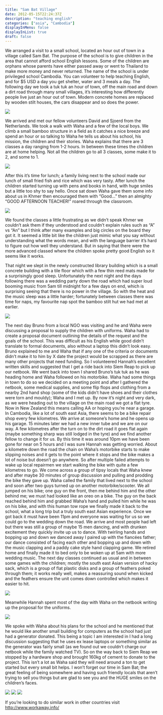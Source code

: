 ```yaml
---
title: "Sam Bat Village"
date: 2012-05-15T22:24:37Z
description: "teaching english"
categories: ["asia", "Cambodia"]
displayInMenu: false
displayInList: true
draft: false
---
```


We arranged a visit to a small school, located an hour out of town in a village called Sam Bat.
The purpose of the school is to give children in the area that cannot afford school English lessons.
Some of the children are orphans whose parents have either passed away or went to Thailand to make more money and never returned. The name of the school is under privileged school Cambodia. You can volunteer to help teaching English, and for $5 USD a day you get shelter, water and 3 meals a day.
The following day we took a tuk tuk an hour of town, off the main road and down a dirt road through many small villages, it’s interesting how differently people live just an hour out of town. Modern concrete homes are replaced by wooden stilt houses, the cars disappear and so does the power.

![](/sam_bat/sam_bat1.jpg)


We arrived and met our fellow volunteers David and Sjoerd from the Netherlands.
We took a walk with Waha and a few of the local boys. We climb a small bamboo structure in a field as it catches a nice breeze and spend an hour or so talking to Waha he tells us about his school, his mission, the children and their stories. Waha explains that there are 3 classes a day ranging from 1-2 hours. In between these times the children are at home helping. Not all the children go to all 3 classes, some make it to 2, and some to 1. 

![](/sam_bat/sam_bat2.jpg)

After this it’s time for lunch; a family living next to the school made our lunch of small fried fish and rice which was very tasty.
After lunch the children started turning up with pens and books in hand, with huge smiles but a little too shy to say hello. Once sat down Waha gave them some info about us in Khmer then encouraged them with  “Good…” then an almighty “GOOD AFTERNOON TEACHER!” roared through the classroom.


![](/sam_bat/sam_bat3.jpg)

We found the classes a little frustrating as we didn’t speak Khmer we couldn’t ask them if they understood and couldn’t explain rules such as “A” vs “An” but I think after many examples and big circles on the board they got it. It seemed a little bit like the children just mimic what you say without understanding what the words mean, and with the language barrier it’s hard to figure out how well they understand. But in saying that there were the more advanced classed where the children spoke pretty good English so it seems like it works.

That night we slept in the newly constructed library building which is a small concrete building with a tile floor which with a few thin reed mats made for a surprisingly good sleep. Unfortunately the next night and the days following there was a wedding party down the road which had super loud booming music from 5am till midnight for a few days on end, which is surprising seeing that there is no power in the village. So with the heat and the music sleep was a little harder; fortunately between classes there was time for naps, my favourite nap spot the bamboo stilt hut we had met at earlier. 

![](/sam_bat/sam_bat4.jpg)

The next day Bruno from a local NGO was visiting and he and Waha were discussing a proposal to supply the children with uniforms. Waha had to create a proposal document outlining the details of the request and the goals of the school. This was difficult as his English while good didn’t translate to formal documents, also without a laptop this didn’t look easy. Bruno explained to me and Waha that if any one of the criteria or documents didn’t make it to him by X date the project would be scrapped as there are many other projects that need funding. So I volunteered Hannah’s excellent written skills and suggested that I get a ride back into Siem Reap to pick up our netbook.
We went back into town I shared Bruno’s tuk tuk as he was heading home and Waha followed on his motorbike. Waha had some things in town to do so we decided on a meeting point and after I gathered the netbook, some medical supplies, and some flip flops and clothing from a nearby 2nd hand shop (some of the kids didn’t have shoes and their clothes were torn and mouldy); Waha and I met up. By now it’s night and very dark, as we were heading out to the village on the main road we got a flat tyre. Now in New Zealand this means calling AA or hoping you’re near a garage. In Cambodia, like a lot of south east Asia, there seems to be a bike repair shop every few kilometres.
We arrive at someone’s home and he opens up his garage. 15 minutes later we had a new inner tube and we are on our way. A few kilometres after the turn on to the dirt road it goes flat again (maybe something sharp was still lodged in the tyre) and we find another fellow to change it for us.
By this time it was around 10pm we have been gone for near on 5 hours and I was sure Hannah was getting worried. About a kilometre down the road the chain on Waha’s motorbike starts to make slipping noises and it gets to the point where it stops and the bike makes a lot of noise but doesn’t go anywhere. So after multiple failed attempts to wake up local repairmen we start walking the bike with quite a few kilometres to go. We come across a group of tipsy locals that Waha knew and after maybe 30 minutes of group discussion and pulling and prodding the bike they gave up.
Waha called the family that lived next to the school and soon after two guys turned up on another motorbike/scooter. We all jumped on his bike; one guy on the front, then me behind him and the other behind me; we must had looked like an oreo on a bike. The guy on the back reached behind him and grabbed Waha’s hand and pulled him while he was on his bike, and with this human tow rope we finally made it back to the school, what a long trip but a truly south east Asian experience.
Once we got back it must have been 11pm and everyone was waiting for us so we could go to the wedding down the road. We arrive and most people had left but there was still a group of maybe 15 men dancing, and with drunken excitement they quickly invite up us to dance. With twirling hands and bopping up and down we danced away I paired up with the fiancées father; our dance consisted of facing each other and bopping up and down with the music clapping and a paddy cake style hand clapping game. We retired home and finally made it to bed only to be woken up at 5am with more wedding music. The next day classes continued as usual and in between some games with the children; mostly the south east Asian version of hacky sack, which is a group of flat plastic disks and a group of feathers poked through them; it works really well, makes a reassuring sound when kicked and the feathers ensure the unit comes down controlled which makes it easier to hit. 


![](/sam_bat/sam_bat5.jpg)

Meanwhile Hannah spent most of the day with Waha on the netbook writing up the proposal for the uniforms.

![](/sam_bat/sam_bat6.jpg)


We spoke with Waha about his plans for the school and he mentioned that he would like another small building for computers as the school had just had a generator donated. This being a topic I am interested in I had a long discussion suggesting that he uses ex lease laptops or something similar as the generator was fairly small (as we found out we couldn’t charge our netbook while the family watched TV). So on the way back to Siem Reap we stopped by a hardware shop and brought 160kg of cement to donate to the project. This isn’t a lot as Waha said they will need around a ton to get started but every small bit helps.
I won’t forget our time in Sam Bat; the great feeling of being somewhere and having such friendly locals that aren’t trying to sell you things but are glad to see you and the HUGE smiles on the children’s faces.


![](/sam_bat/sam_bat7.jpg)
![](/sam_bat/sam_bat8.jpg)
![](/sam_bat/sam_bat9.jpg)

If you’re looking to do similar work in other countries visit http://www.workaway.info/

